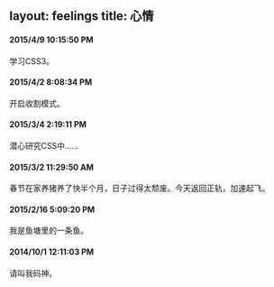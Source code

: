 layout: feelings
title: 心情
---

#### 2015/4/9 10:15:50 PM 

学习CSS3。

#### 2015/4/2 8:08:34 PM 

开启收割模式。

#### 2015/3/4 2:19:11 PM 

潜心研究CSS中......

#### 2015/3/2 11:29:50 AM 

春节在家养猪养了快半个月，日子过得太颓废。今天返回正轨，加速起飞。

#### 2015/2/16 5:09:20 PM

我是鱼塘里的一条鱼。

#### 2014/10/1 12:11:03 PM

请叫我码神。

